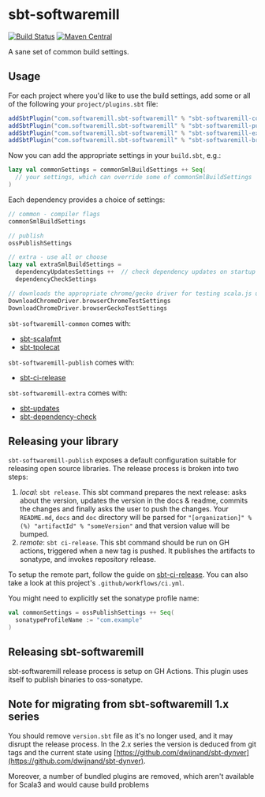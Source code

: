 # sbt-softwaremill

[![Build Status](https://travis-ci.org/softwaremill/sbt-softwaremill.svg?branch=master)](https://travis-ci.org/softwaremill/sbt-softwaremill)
[![Maven Central](https://maven-badges.herokuapp.com/maven-central/com.softwaremill.sbt-softwaremill/sbt-softwaremill-common/badge.svg)](https://maven-badges.herokuapp.com/maven-central/com.softwaremill.sbt-softwaremill/sbt-softwaremill-common)  

A sane set of common build settings.

## Usage

For each project where you'd like to use the build settings, add some or all of the following your `project/plugins.sbt`
file:

````scala
addSbtPlugin("com.softwaremill.sbt-softwaremill" % "sbt-softwaremill-common" % "2.0.6")
addSbtPlugin("com.softwaremill.sbt-softwaremill" % "sbt-softwaremill-publish" % "2.0.6")
addSbtPlugin("com.softwaremill.sbt-softwaremill" % "sbt-softwaremill-extra" % "2.0.6")
addSbtPlugin("com.softwaremill.sbt-softwaremill" % "sbt-softwaremill-browser-test-js" % "2.0.6")
````

Now you can add the appropriate settings in your `build.sbt`, e.g.:

````scala
lazy val commonSettings = commonSmlBuildSettings ++ Seq(
  // your settings, which can override some of commonSmlBuildSettings
) 
````

Each dependency provides a choice of settings:

````scala
// common - compiler flags
commonSmlBuildSettings

// publish
ossPublishSettings

// extra - use all or choose
lazy val extraSmlBuildSettings =
  dependencyUpdatesSettings ++  // check dependency updates on startup (max once per 12h)
  dependencyCheckSettings

// downloads the appropriate chrome/gecko driver for testing scala.js using scalajs-env-selenium and sets the jsenv
DownloadChromeDriver.browserChromeTestSettings
DownloadChromeDriver.browserGeckoTestSettings 
````

`sbt-softwaremill-common` comes with:
- [sbt-scalafmt](https://scalameta.org/scalafmt/docs/installation.html)
- [sbt-tpolecat](https://github.com/DavidGregory084/sbt-tpolecat)

`sbt-softwaremill-publish` comes with:
- [sbt-ci-release](https://github.com/olafurpg/sbt-ci-release)

`sbt-softwaremill-extra` comes with:
- [sbt-updates](https://github.com/rtimush/sbt-updates)
- [sbt-dependency-check](https://github.com/albuch/sbt-dependency-check)

## Releasing your library

`sbt-softwaremill-publish` exposes a default configuration suitable for releasing open source libraries.
The release process is broken into two steps:

1. *local*: `sbt release`. This sbt command prepares the next release: asks about the version, updates the version
   in the docs & readme, commits the changes and finally asks the user to push the changes. Your `README.md`, 
   `docs` and `doc` directory will be parsed for `"[organization]" %(%) "artifactId" % "someVersion"` and that 
   version value will be bumped.
2. *remote*: `sbt ci-release`. This sbt command should be run on GH actions, triggered when a new tag is pushed. It
   publishes the artifacts to sonatype, and invokes repository release.
   
To setup the remote part, follow the guide on [sbt-ci-release](https://github.com/olafurpg/sbt-ci-release). You can
also take a look at this project's `.github/workflows/ci.yml`.

You might need to explicitly set the sonatype profile name:

```scala
val commonSettings = ossPublishSettings ++ Seq(
  sonatypeProfileName := "com.example"
)
```

## Releasing sbt-softwaremill

sbt-softwaremill release process is setup on GH Actions. This plugin uses itself to publish binaries to oss-sonatype.

## Note for migrating from sbt-softwaremill 1.x series

You should remove `version.sbt` file as it's no longer used, and it may disrupt the release process. In the 2.x series the version is deduced from git tags and the current state using [https://github.com/dwijnand/sbt-dynver](https://github.com/dwijnand/sbt-dynver).

Moreover, a number of bundled plugins are removed, which aren't available for Scala3 and would cause build problems
